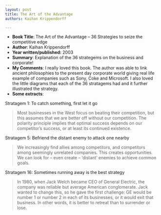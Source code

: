 ```yaml
---
layout: post
title: The Art of the Advantage
authors: Kaihan Krippendorff

---
```


- **Book Title**: The Art of the Advantage – 36 Strategies to seize the competitive edge
- **Author**: Kaihan Krippendorff
- **Year written/published:** 2003
- **Summary**: Explanation of the 36 strategems on the business and corporate!
- **My Comments**: I really loved this book. The author was able to link ancient philosophies to the present day corporate world giving real life example of companies such as Sony, Coke and Microsoft. I also loved the little diagrams that each of the 36 stratagems had and it further illustrated the strategy.
- **Some extracts**:

Stratagem 1: To catch something, first let it go

> Most businesses in the West focus on beating their competition, but this assumes that we are better off without our competition. The polarity principle implies that optimal success depends on our competitor’s success, or at least its continued existence.

Stratagem 5: Befriend the distant enemy to attack one nearby

> We increasingly find allies among competitors, and competitors among seemingly unrelated companies. This creates opportunities. We can look for – even create – ‘distant’ enemies to achieve common goals.

Stratagem 16: Sometimes running away is the best strategy

> In 1980, when Jack Welch became CEO of General Electric, the company was reliable but average American conglomerate. Jack wanted to change this, so he gave the first challenge: GE would be number 1 or number 2 in each of its businesses, or it would exit that business. In other words, it is better to retreat than to surrender or lose.
